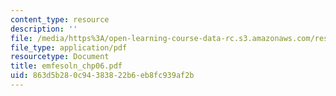 ```yaml
---
content_type: resource
description: ''
file: /media/https%3A/open-learning-course-data-rc.s3.amazonaws.com/res-6-001-electromagnetic-fields-and-energy-spring-2008/863d5b280c94383822b6eb8fc939af2b_emfesoln_chp06.pdf
file_type: application/pdf
resourcetype: Document
title: emfesoln_chp06.pdf
uid: 863d5b28-0c94-3838-22b6-eb8fc939af2b
---
```

